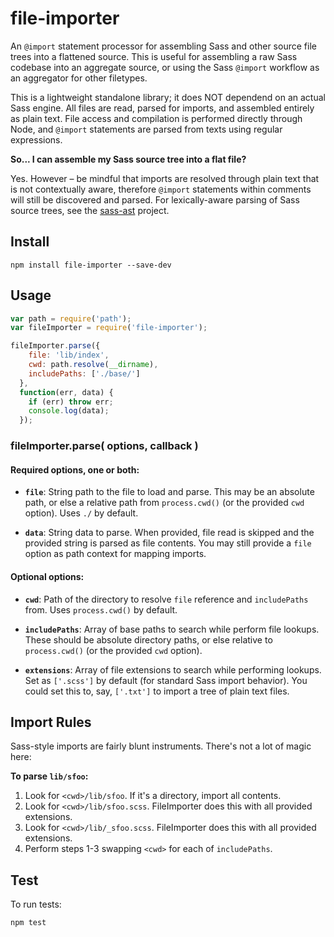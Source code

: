 # file-importer

An `@import` statement processor for assembling Sass and other source file trees into a flattened source. This is useful for assembling a raw Sass codebase into an aggregate source, or using the Sass `@import` workflow as an aggregator for other filetypes.

This is a lightweight standalone library; it does NOT dependend on an actual Sass engine. All files are read, parsed for imports, and assembled entirely as plain text. File access and compilation is performed directly through Node, and `@import` statements are parsed from texts using regular expressions.

**So... I can assemble my Sass source tree into a flat file?**

Yes. However – be mindful that imports are resolved through plain text that is not contextually aware, therefore `@import` statements within comments will still be discovered and parsed. For lexically-aware parsing of Sass source trees, see the [sass-ast](https://github.com/gmac/sass-ast) project.


## Install

```
npm install file-importer --save-dev
```

## Usage

```javascript
var path = require('path');
var fileImporter = require('file-importer');

fileImporter.parse({
    file: 'lib/index',
    cwd: path.resolve(__dirname),
    includePaths: ['./base/']
  },
  function(err, data) {
    if (err) throw err;
    console.log(data);
  });
```

### fileImporter.parse( options, callback )

#### Required options, one or both:

* **`file`**: String path to the file to load and parse. This may be an absolute path, or else a relative path from `process.cwd()` (or the provided `cwd` option). Uses `./` by default.

* **`data`**: String data to parse. When provided, file read is skipped and the provided string is parsed as file contents. You may still provide a `file` option as path context for mapping imports.

#### Optional options:

* **`cwd`**: Path of the directory to resolve `file` reference and `includePaths` from. Uses `process.cwd()` by default.

* **`includePaths`**: Array of base paths to search while perform file lookups. These should be absolute directory paths, or else relative to `process.cwd()` (or the provided `cwd` option).

* **`extensions`**: Array of file extensions to search while performing lookups. Set as `['.scss']` by default (for standard Sass import behavior). You could set this to, say, `['.txt']` to import a tree of plain text files.

## Import Rules

Sass-style imports are fairly blunt instruments. There's not a lot of magic here:

**To parse `lib/sfoo`:**

1. Look for `<cwd>/lib/sfoo`. If it's a directory, import all contents.
2. Look for `<cwd>/lib/sfoo.scss`. FileImporter does this with all provided extensions.
3. Look for `<cwd>/lib/_sfoo.scss`. FileImporter does this with all provided extensions.
4. Perform steps 1-3 swapping `<cwd>` for each of `includePaths`.

## Test

To run tests:

```
npm test
```
